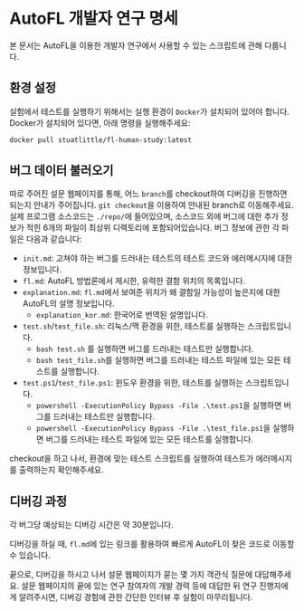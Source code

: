# AutoFL 개발자 연구 명세

본 문서는 AutoFL을 이용한 개발자 연구에서 사용할 수 있는 스크립트에 관해 다룹니다.

## 환경 설정

실험에서 테스트를 실행하기 위해서는 실행 환경이 `Docker`가 설치되어 있어야 합니다. Docker가 설치되어 있다면, 아래 명령을 실행해주세요:

```bash
docker pull stuatlittle/fl-human-study:latest
```

## 버그 데이터 불러오기

따로 주어진 설문 웹페이지를 통해, 어느 `branch`를 checkout하여 디버깅을 진행하면 되는지
안내가 주어집니다. `git checkout`을 이용하여 안내된 branch로 이동해주세요. 
실제 프로그램 소스코드는 `./repo/`에 들어있으며, 소스코드 외에 버그에 대한 추가 정보가 적힌 6개의 파일이
최상위 디렉토리에 포함되어있습니다. 버그 정보에 관한 각 파일은 다음과 같습니다:

 * `init.md`: 고쳐야 하는 버그를 드러내는 테스트의 테스트 코드와 에러메시지에 대한 정보입니다.
 * `fl.md`: AutoFL 방법론에서 제시한, 유력한 결함 위치의 목록입니다.
 * `explanation.md`: `fl.md`에서 보여준 위치가 왜 결함일 가능성이 높은지에 대한 AutoFL의 설명 정보입니다.
   * `explanation_kor.md`: 한국어로 번역된 설명입니다.
 * `test.sh`/`test_file.sh`: 리눅스/맥 환경을 위한, 테스트를 실행하는 스크립트입니다.
   * `bash test.sh` 를 실행하면 버그를 드러내는 테스트만 실행합니다.
   * `bash test_file.sh`를 실행하면 버그를 드러내는 테스트 파일에 있는 모든 테스트를 실행합니다.
 * `test.ps1`/`test_file.ps1`: 윈도우 환경을 위한, 테스트를 실행하는 스크립트입니다.
   * `powershell -ExecutionPolicy Bypass -File .\test.ps1`을 실행하면 버그를 드러내는 테스트만 실행합니다.
   * `powershell -ExecutionPolicy Bypass -File .\test_file.ps1`을 실행하면 버그를 드러내는 테스트 파일에 있는 모든 테스트를 실행합니다.

checkout을 하고 나서, 환경에 맞는 테스트 스크립트를 실행하여 테스트가 에러메시지를 출력하는지 확인해주세요.

## 디버깅 과정

각 버그당 예상되는 디버깅 시간은 약 30분입니다.

디버깅을 하실 때, `fl.md`에 있는 링크를 활용하여 빠르게 AutoFL이 찾은 코드로 이동할 수 있습니다.

끝으로, 디버깅을 하시고 나서 설문 웹페이지가 묻는 몇 가지 객관식 질문에 대답해주세요. 설문 웹페이지의 끝에 있는 연구 참여자의 개발 경력 등에 대답한 뒤 연구 진행자에게 알려주시면, 디버깅 경험에 관한 간단한 인터뷰 후 실험이 마무리됩니다.
